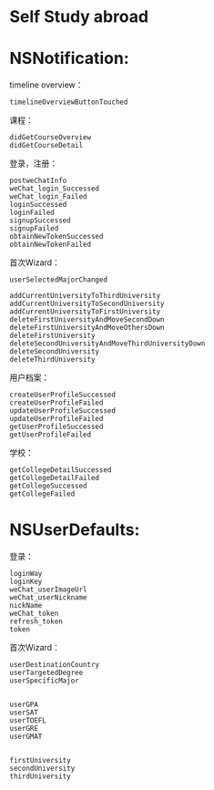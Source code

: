 # Self Study abroad

# NSNotification:

timeline overview：

    timelineOverviewButtonTouched

课程：



    didGetCourseOverview
    didGetCourseDetail
    
登录，注册：



    postweChatInfo
    weChat_login_Successed
    weChat_login_Failed
    loginSuccessed
    loginFailed
    signupSuccessed
    signupFailed
    obtainNewTokenSuccessed
    obtainNewTokenFailed

首次Wizard：


    userSelectedMajorChanged
    
    addCurrentUniversityToThirdUniversity
    addCurrentUniversityToSecondUniversity
    addCurrentUniversityToFirstUniversity
    deleteFirstUniversityAndMoveSecondDown
    deleteFirstUniversityAndMoveOthersDown
    deleteFirstUniversity
    deleteSecondUniversityAndMoveThirdUniversityDown
    deleteSecondUniversity
    deleteThirdUniversity
	


用户档案：



    createUserProfileSuccessed
    createUserProfileFailed
    updateUserProfileSuccessed
    updateUserProfileFailed
    getUserProfileSuccessed
    getUserProfileFailed


学校：



    getCollegeDetailSuccessed
    getCollegeDetailFailed
    getCollegeSuccessed
    getCollegeFailed


# NSUserDefaults:
登录：



    loginWay  
    loginKey
    weChat_userImageUrl
    weChat_userNickname
    nickName
    weChat_token
    refresh_token
    token





首次Wizard：

    userDestinationCountry
    userTargetedDegree
    userSpecificMajor


    userGPA
    userSAT
    userTOEFL
    userGRE
    userGMAT
    

    firstUniversity
    secondUniversity
    thirdUniversity
